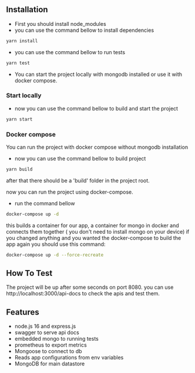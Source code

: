 
## Installation

- First you should install node_modules
- you can use the command bellow to install dependencies
```sh
yarn install
```
- you can use the command bellow to run tests
```sh
yarn test
```
- You can start the project locally with mongodb installed or use it with docker compose.
### Start locally
- now you can use the command bellow to build and start the project
```sh
yarn start
```

### Docker compose
You can run the project with docker compose without mongodb installation
- now you can use the command bellow to build project
```sh
yarn build
```
after that there should be a 'build' folder in the project root.

now you can run the project using docker-compose.
- run the command bellow

```sh
docker-compose up -d
``` 
this builds a container for our app, a container for mongo in docker and connects them together ( you don't need to install mongo on your device)
if you changed anything and you wanted the docker-compose to build the app again you should use this command:

```sh
docker-compose up -d --force-recreate 
``` 

## How To Test

The project will be up after some seconds on port 8080.
you can use http://localhost:3000/api-docs to check the apis and test them.


## Features

- node.js 16 and express.js
- swagger to serve api docs
- embedded mongo to running tests
- prometheus to export metrics
- Mongoose to connect to db
- Reads app configurations from env variables
- MongoDB for main datastore 



